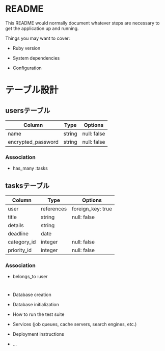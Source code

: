 # README

This README would normally document whatever steps are necessary to get the
application up and running.

Things you may want to cover:

* Ruby version

* System dependencies

* Configuration

#

# テーブル設計

## usersテーブル

| Column             | Type   | Options     |
| ------------------ | ------ | ----------- |
| name               | string | null: false |
| encrypted_password | string | null: false |

### Association

- has_many :tasks

## tasksテーブル

| Column      | Type       | Options           |
| ----------- | ---------- | ----------------- |
| user        | references | foreign_key: true |
| title       | string     | null: false       |
| details     | string     |                   |
| deadline    | date       |                   |
| category_id | integer    | null: false       |
| priority_id | integer    | null: false       |

### Association

- belongs_to :user

#

* Database creation

* Database initialization

* How to run the test suite

* Services (job queues, cache servers, search engines, etc.)

* Deployment instructions

* ...
